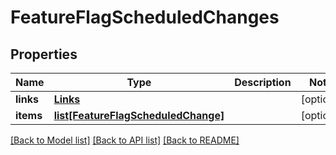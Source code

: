 # FeatureFlagScheduledChanges

## Properties
Name | Type | Description | Notes
------------ | ------------- | ------------- | -------------
**links** | [**Links**](Links.md) |  | [optional] 
**items** | [**list[FeatureFlagScheduledChange]**](FeatureFlagScheduledChange.md) |  | [optional] 

[[Back to Model list]](../README.md#documentation-for-models) [[Back to API list]](../README.md#documentation-for-api-endpoints) [[Back to README]](../README.md)


